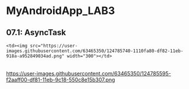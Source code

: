 # MyAndroidApp_LAB3

## 07.1: AsyncTask

<table>

<tbody>
<tr>

 
    <td><img src="https://user-images.githubusercontent.com/63465350/124785740-1110fa80-df82-11eb-918a-a952849034ad.png" width="300"></td>


  
</tr>
</tbody>
</table>





https://user-images.githubusercontent.com/63465350/124785595-f2aaff00-df81-11eb-9c18-550c8e15b307.png
